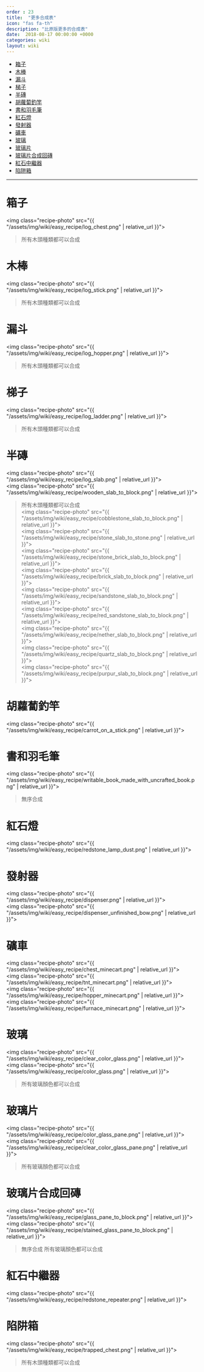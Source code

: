 ```yaml
---
order : 23
title:  "更多合成表"
icon: "fas fa-th"
description: "比原版更多的合成表"
date:  2018-08-17 00:00:00 +0000
categories: wiki
layout: wiki
---
```


- [箱子](#箱子)
- [木棒](#木棒)
- [漏斗](#漏斗)
- [梯子](#梯子)
- [半磚](#半磚)
- [胡蘿蔔釣竿](#胡蘿蔔釣竿)
- [書和羽毛筆](#書和羽毛筆)
- [紅石燈](#紅石燈)
- [發射器](#發射器)
- [礦車](#礦車)
- [玻璃](#玻璃)
- [玻璃片](#玻璃片)
- [玻璃片合成回磚](#玻璃片合成回磚)
- [紅石中繼器](#紅石中繼器)
- [陷阱箱](#陷阱箱)

---

# 箱子

<img class="recipe-photo" src="{{ "/assets/img/wiki/easy_recipe/log_chest.png" | relative_url }}">  
> 所有木頭種類都可以合成

# 木棒

<img class="recipe-photo" src="{{ "/assets/img/wiki/easy_recipe/log_stick.png" | relative_url }}">  
> 所有木頭種類都可以合成

# 漏斗

<img class="recipe-photo" src="{{ "/assets/img/wiki/easy_recipe/log_hopper.png" | relative_url }}">  
> 所有木頭種類都可以合成

# 梯子

<img class="recipe-photo" src="{{ "/assets/img/wiki/easy_recipe/log_ladder.png" | relative_url }}">  
> 所有木頭種類都可以合成

# 半磚

<img class="recipe-photo" src="{{ "/assets/img/wiki/easy_recipe/log_slab.png" | relative_url }}">  
<img class="recipe-photo" src="{{ "/assets/img/wiki/easy_recipe/wooden_slab_to_block.png" | relative_url }}">  
> 所有木頭種類都可以合成  
<img class="recipe-photo" src="{{ "/assets/img/wiki/easy_recipe/cobblestone_slab_to_block.png" | relative_url }}">  
<img class="recipe-photo" src="{{ "/assets/img/wiki/easy_recipe/stone_slab_to_stone.png" | relative_url }}">  
<img class="recipe-photo" src="{{ "/assets/img/wiki/easy_recipe/stone_brick_slab_to_block.png" | relative_url }}">  
<img class="recipe-photo" src="{{ "/assets/img/wiki/easy_recipe/brick_slab_to_block.png" | relative_url }}">  
<img class="recipe-photo" src="{{ "/assets/img/wiki/easy_recipe/sandstone_slab_to_block.png" | relative_url }}">  
<img class="recipe-photo" src="{{ "/assets/img/wiki/easy_recipe/red_sandstone_slab_to_block.png" | relative_url }}">  
<img class="recipe-photo" src="{{ "/assets/img/wiki/easy_recipe/nether_slab_to_block.png" | relative_url }}">  
<img class="recipe-photo" src="{{ "/assets/img/wiki/easy_recipe/quartz_slab_to_block.png" | relative_url }}">  
<img class="recipe-photo" src="{{ "/assets/img/wiki/easy_recipe/purpur_slab_to_block.png" | relative_url }}">  

# 胡蘿蔔釣竿

<img class="recipe-photo" src="{{ "/assets/img/wiki/easy_recipe/carrot_on_a_stick.png" | relative_url }}">

# 書和羽毛筆

<img class="recipe-photo" src="{{ "/assets/img/wiki/easy_recipe/writable_book_made_with_uncrafted_book.png" | relative_url }}"> 
> 無序合成

# 紅石燈

<img class="recipe-photo" src="{{ "/assets/img/wiki/easy_recipe/redstone_lamp_dust.png" | relative_url }}">

# 發射器

<img class="recipe-photo" src="{{ "/assets/img/wiki/easy_recipe/dispenser.png" | relative_url }}">  
<img class="recipe-photo" src="{{ "/assets/img/wiki/easy_recipe/dispenser_unfinished_bow.png" | relative_url }}">  

# 礦車

<img class="recipe-photo" src="{{ "/assets/img/wiki/easy_recipe/chest_minecart.png" | relative_url }}">  
<img class="recipe-photo" src="{{ "/assets/img/wiki/easy_recipe/tnt_minecart.png" | relative_url }}">  
<img class="recipe-photo" src="{{ "/assets/img/wiki/easy_recipe/hopper_minecart.png" | relative_url }}">  
<img class="recipe-photo" src="{{ "/assets/img/wiki/easy_recipe/furnace_minecart.png" | relative_url }}">

# 玻璃

<img class="recipe-photo" src="{{ "/assets/img/wiki/easy_recipe/clear_color_glass.png" | relative_url }}">  
<img class="recipe-photo" src="{{ "/assets/img/wiki/easy_recipe/color_glass.png" | relative_url }}">  
> 所有玻璃顏色都可以合成

# 玻璃片

<img class="recipe-photo" src="{{ "/assets/img/wiki/easy_recipe/color_glass_pane.png" | relative_url }}">  
<img class="recipe-photo" src="{{ "/assets/img/wiki/easy_recipe/clear_color_glass_pane.png" | relative_url }}">  
> 所有玻璃顏色都可以合成

# 玻璃片合成回磚

<img class="recipe-photo" src="{{ "/assets/img/wiki/easy_recipe/glass_pane_to_block.png" | relative_url }}">  
<img class="recipe-photo" src="{{ "/assets/img/wiki/easy_recipe/stained_glass_pane_to_block.png" | relative_url }}">   
> 無序合成
> 所有玻璃顏色都可以合成

# 紅石中繼器

<img class="recipe-photo" src="{{ "/assets/img/wiki/easy_recipe/redstone_repeater.png" | relative_url }}">

# 陷阱箱

<img class="recipe-photo" src="{{ "/assets/img/wiki/easy_recipe/trapped_chest.png" | relative_url }}">  
> 所有木頭種類都可以合成